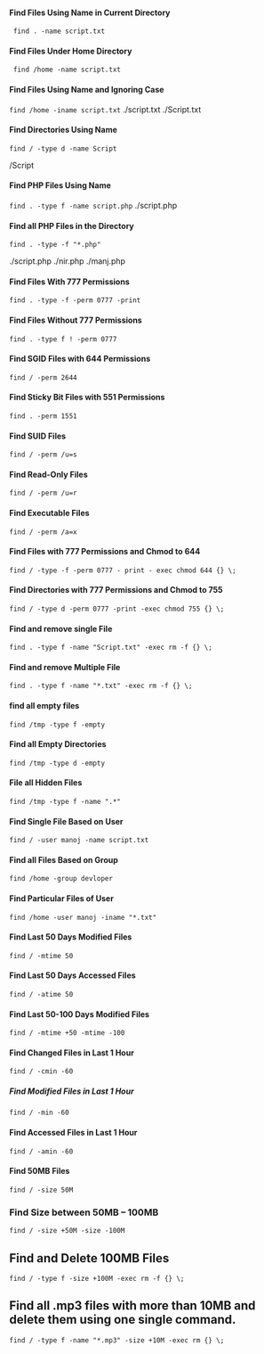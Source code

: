 #### Find Files Using Name in Current Directory
` find . -name script.txt`

#### Find Files Under Home Directory
` find /home -name script.txt`

#### Find Files Using Name and Ignoring Case
` find /home -iname script.txt `
./script.txt
./Script.txt

#### Find Directories Using Name
` find / -type d -name Script `

/Script

#### Find PHP Files Using Name
` find . -type f -name script.php `
./script.php

#### Find all PHP Files in the Directory
` find . -type -f "*.php" `

./script.php
./nir.php
./manj.php

#### Find Files With 777 Permissions
` find . -type -f -perm 0777 -print `

#### Find Files Without 777 Permissions
` find . -type f ! -perm 0777 `

#### Find SGID Files with 644 Permissions
` find / -perm 2644 `

#### Find Sticky Bit Files with 551 Permissions
` find . -perm 1551 `

#### Find SUID Files
` find / -perm /u=s ` 

#### Find Read-Only Files
` find / -perm /u=r `

#### Find Executable Files
` find / -perm /a=x `

####  Find Files with 777 Permissions and Chmod to 644
` find / -type -f -perm 0777 - print - exec chmod 644 {} \; `

#### Find Directories with 777 Permissions and Chmod to 755
` find / -type d -perm 0777 -print -exec chmod 755 {} \; `

#### Find and remove single File
` find . -type f -name "Script.txt" -exec rm -f {} \; `

#### Find and remove Multiple File
` find . -type f -name "*.txt" -exec rm -f {} \; `

#### find all empty files
` find /tmp -type f -empty `

#### Find all Empty Directories
` find /tmp -type d -empty `

####  File all Hidden Files
` find /tmp -type f -name ".*" ` 

#### Find Single File Based on User
` find / -user manoj -name script.txt `

#### Find all Files Based on Group
` find /home -group devloper `

#### Find Particular Files of User
 ` find /home -user manoj -iname "*.txt" `
 
####  Find Last 50 Days Modified Files
` find / -mtime 50 `
 
#### Find Last 50 Days Accessed Files
 ` find / -atime 50 `
 
#### Find Last 50-100 Days Modified Files
 ` find / -mtime +50 -mtime -100 `
  
#### Find Changed Files in Last 1 Hour
 
` find / -cmin -60 `
 
 ##### Find Modified Files in Last 1 Hour
 ` find / -min -60 `

#### Find Accessed Files in Last 1 Hour
` find / -amin -60 `

####  Find 50MB Files
` find / -size 50M `

### Find Size between 50MB – 100MB
` find / -size +50M -size -100M `

## Find and Delete 100MB Files
` find / -type f -size +100M -exec rm -f {} \; `

## Find all .mp3 files with more than 10MB and delete them using one single command.
 `find / -type f -name "*.mp3" -size +10M -exec rm {} \; `
